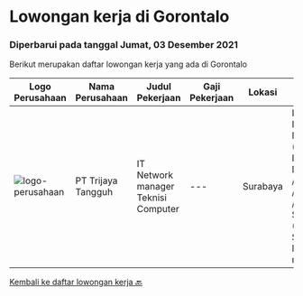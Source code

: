 
  # Lowongan kerja di Gorontalo

  ### Diperbarui pada tanggal Jumat, 03 Desember 2021

  Berikut merupakan daftar lowongan kerja yang ada di Gorontalo

  |Logo Perusahaan | Nama Perusahaan | Judul Pekerjaan | Gaji Pekerjaan | Lokasi | Deskripsi | Tanggal diunggah | Pranala |
  | -------------- | --------------- | --------------- | --------- | --------- | -------------- | ------- | ----------- |
  |![logo-perusahaan](https://image-service-cdn.seek.com.au/1d07caed8ee17b4d1569e40ea38fe02686695921/ee4dce1061f3f616224767ad58cb2fc751b8d2dc)|PT Trijaya Tangguh|IT Network manager Teknisi Computer|---|Surabaya|IT Infrastructure Management (Database &amp; Network: Microtic /LAN /WAN /Firewall /VPN /Ip Sec), RDBMS (MYSQL, SQL, NOSQL) Mengerti mikrotik...|Rabu, 10 November 2021|https://www.jobstreet.co.id/id/job/it-network-manager-teknisi-computer-3685080?token=0~52dc6373-845c-4ab9-b03e-c56cb2672858&sectionRank=1&jobId=jobstreet-id-job-3685080|


  [Kembali ke daftar lowongan kerja 🔙](../README.md#daftar-lowongan-kerja)
  
